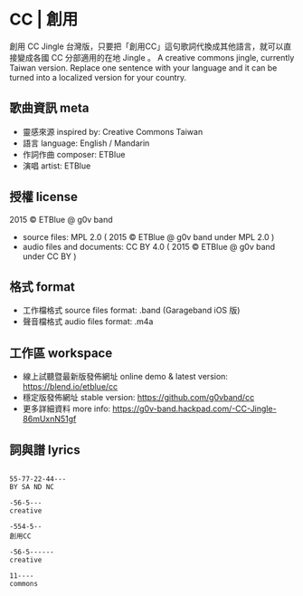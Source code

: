 # CC | 創用

創用 CC Jingle 台灣版，只要把「創用CC」這句歌詞代換成其他語言，就可以直接變成各國 CC 分部適用的在地 Jingle 。 A creative commons jingle, currently Taiwan version. Replace one sentence with your language and it can be turned into a localized version for your country.


## 歌曲資訊 meta

- 靈感來源 inspired by: Creative Commons Taiwan
- 語言 language: English / Mandarin
- 作詞作曲 composer: ETBlue
- 演唱 artist: ETBlue


## 授權 license

2015 © ETBlue @ g0v band

- source files: MPL 2.0 ( 2015 © ETBlue @ g0v band under MPL 2.0 )
- audio files and documents: CC BY 4.0 ( 2015 © ETBlue @ g0v band under CC BY )


## 格式 format

- 工作檔格式 source files format: .band (Garageband iOS 版)
- 聲音檔格式 audio files format: .m4a


## 工作區 workspace

- 線上試聽暨最新版發佈網址 online demo & latest version: https://blend.io/etblue/cc
- 穩定版發佈網址 stable version: https://github.com/g0vband/cc
- 更多詳細資料 more info: https://g0v-band.hackpad.com/-CC-Jingle-86mUxnN51gf


## 詞與譜 lyrics

```

55-77-22-44---
BY SA ND NC

-56-5---
creative

-554-5--
創用CC

-56-5------
creative

11----
commons

